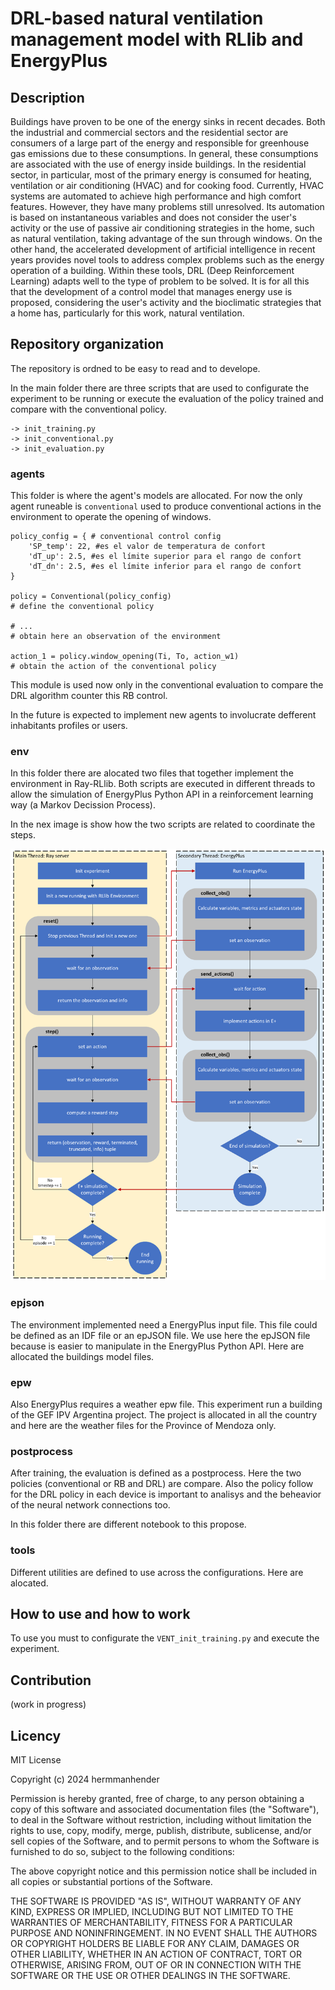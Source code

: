 # DRL-based natural ventilation management model with RLlib and EnergyPlus

## Description

Buildings have proven to be one of the energy sinks in recent decades. Both the industrial and commercial sectors and the residential sector are consumers of a large part of the energy and responsible for greenhouse gas emissions due to these consumptions. In general, these consumptions are associated with the use of energy inside buildings. In the residential sector, in particular, most of the primary energy is consumed for heating, ventilation or air conditioning (HVAC) and for cooking food. Currently, HVAC systems are automated to achieve high performance and high comfort features. However, they have many problems still unresolved. Its automation is based on instantaneous variables and does not consider the user's activity or the use of passive air conditioning strategies in the home, such as natural ventilation, taking advantage of the sun through windows. On the other hand, the accelerated development of artificial intelligence in recent years provides novel tools to address complex problems such as the energy operation of a building. Within these tools, DRL (Deep Reinforcement Learning) adapts well to the type of problem to be solved. It is for all this that the development of a control model that manages energy use is proposed, considering the user's activity and the bioclimatic strategies that a home has, particularly for this work, natural ventilation.

## Repository organization

The repository is ordned to be easy to read and to develope.

In the main folder there are three scripts that are used to configurate the experiment to be running or execute the evaluation of the policy trained and compare with the conventional policy.

    -> init_training.py
    -> init_conventional.py
    -> init_evaluation.py

### agents

This folder is where the agent's models are allocated. For now the only agent runeable is `conventional` used to produce conventional actions in the environment to operate the opening of windows.
```
policy_config = { # conventional control config
    'SP_temp': 22, #es el valor de temperatura de confort
    'dT_up': 2.5, #es el límite superior para el rango de confort
    'dT_dn': 2.5, #es el límite inferior para el rango de confort
}

policy = Conventional(policy_config)
# define the conventional policy

# ...
# obtain here an observation of the environment

action_1 = policy.window_opening(Ti, To, action_w1)
# obtain the action of the conventional policy
```

This module is used now only in the conventional evaluation to compare the DRL algorithm counter this RB control.

In the future is expected to implement new agents to involucrate defferent inhabitants profiles or users.

### env

In this folder there are alocated two files that together implement the environment in Ray-RLlib. Both scripts are executed in different threads to allow the simulation of EnergyPlus Python API in a reinforcement learning way (a Markov Decission Process).

In the nex image is show how the two scripts are related to coordinate the steps.

![Implementación del entorno de EnergyPlus en RLlib.](execution_flow.png)

### epjson

The environment implemented need a EnergyPlus input file. This file could be defined as an IDF file or an epJSON file. We use here the epJSON file because is easier to manipulate in the EnergyPlus Python API. Here are allocated the buildings model files.

### epw

Also EnergyPlus requires a weather epw file. This experiment run a building of the GEF IPV Argentina project. The project is allocated in all the country and here are the weather files for the Province of Mendoza only.

### postprocess

After training, the evaluation is defined as a postprocess. Here the two policies (conventional or RB and DRL) are compare. Also the policy follow for the DRL policy in each device is important to analisys and the beheavior of the neural network connections too.

In this folder there are different notebook to this propose.

### tools

Different utilities are defined to use across the configurations. Here are alocated.

## How to use and how to work

To use you must to configurate the `VENT_init_training.py` and execute the experiment.

## Contribution

(work in progress)

## Licency

MIT License

Copyright (c) 2024 hermmanhender

Permission is hereby granted, free of charge, to any person obtaining a copy
of this software and associated documentation files (the "Software"), to deal
in the Software without restriction, including without limitation the rights
to use, copy, modify, merge, publish, distribute, sublicense, and/or sell
copies of the Software, and to permit persons to whom the Software is
furnished to do so, subject to the following conditions:

The above copyright notice and this permission notice shall be included in all
copies or substantial portions of the Software.

THE SOFTWARE IS PROVIDED "AS IS", WITHOUT WARRANTY OF ANY KIND, EXPRESS OR
IMPLIED, INCLUDING BUT NOT LIMITED TO THE WARRANTIES OF MERCHANTABILITY,
FITNESS FOR A PARTICULAR PURPOSE AND NONINFRINGEMENT. IN NO EVENT SHALL THE
AUTHORS OR COPYRIGHT HOLDERS BE LIABLE FOR ANY CLAIM, DAMAGES OR OTHER
LIABILITY, WHETHER IN AN ACTION OF CONTRACT, TORT OR OTHERWISE, ARISING FROM,
OUT OF OR IN CONNECTION WITH THE SOFTWARE OR THE USE OR OTHER DEALINGS IN THE
SOFTWARE.


